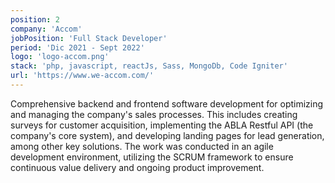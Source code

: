 ```yaml
---
position: 2
company: 'Accom'
jobPosition: 'Full Stack Developer'
period: 'Dic 2021 - Sept 2022'
logo: 'logo-accom.png'
stack: 'php, javascript, reactJs, Sass, MongoDb, Code Igniter'
url: 'https://www.we-accom.com/'
---
```


Comprehensive backend and frontend software development for optimizing and managing the company's sales processes. This includes creating surveys for customer acquisition, implementing the ABLA Restful API (the company's core system), and developing landing pages for lead generation, among other key solutions. The work was conducted in an agile development environment, utilizing the SCRUM framework to ensure continuous value delivery and ongoing product improvement.
